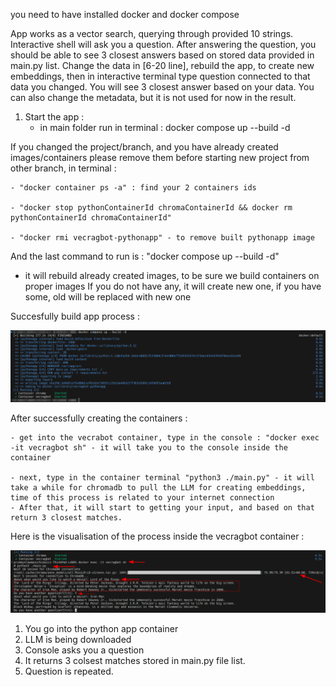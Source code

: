 you need to have installed docker and docker compose

App works as a vector search, querying through provided 10 strings. Interactive shell will ask you a question.
After answering the question, you should be able to see 3 closest answers based on stored data provided in main.py list. Change the data in [6-20 line], rebuild the app, to create new embeddings, then in interactive terminal type question connected to that data you changed. You will see 3 closest answer based on your data. You can also change the metadata, but it is not used for now in the result. 

1. Start the app : 
    - in main folder run in terminal : docker compose up --build -d

If you changed the project/branch, and you have already created images/containers please remove them before starting new project from other branch, in terminal :

    - "docker container ps -a" : find your 2 containers ids

    - "docker stop pythonContainerId chromaContainerId && docker rm pythonContainerId chromaContainerId"

    - "docker rmi vecragbot-pythonapp" - to remove built pythonapp image

And the last command to run is : "docker compose up --build -d" 

- it will rebuild already created images, to be sure we build containers on proper images If you do not have any, it will create new one, if you have some, old will be replaced with new one

Succesfully build app process : 

![Build Process](./build_process.png)

After successfully creating the containers :

    - get into the vecrabot container, type in the console : "docker exec -it vecragbot sh" - it will take you to the console inside the container

    - next, type in the container terminal "python3 ./main.py" - it will take a while for chromadb to pull the LLM for creating embeddings, time of this process is related to your internet connection
    - After that, it will start to getting your input, and based on that return 3 closest matches. 

Here is the visualisation of the process inside the vecragbot container : 

![App Process](./app_visualisation.png)
1. You go into the python app container
2. LLM is being downloaded
3. Console asks you a question
4. It returns 3 colsest matches stored in main.py file list. 
5. Question is repeated. 